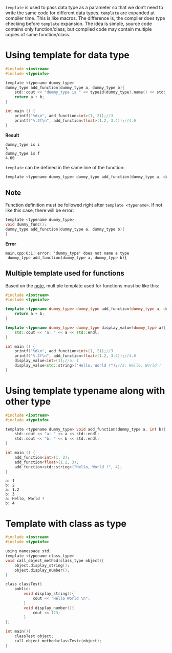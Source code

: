 ``template`` is used to pass data type as a parameter so that we don’t need to write the same code for different data types. ``template`` are expanded at compiler time. This is like macros. The difference is, the compiler does type checking before ``template`` expansion. The idea is simple, source code contains only function/class, but compiled code may contain multiple copies of same function/class. 

# Using template for data type

```c
#include <iostream>
#include <typeinfo>

template <typename dummy_type>
dummy_type add_function(dummy_type a, dummy_type b){
    std::cout << "dummy_type is " << typeid(dummy_type).name() << std::endl;
    return a + b;
}

int main () {
    printf("%d\n", add_function<int>(1, 2));//3
    printf("%.2f\n", add_function<float>(1.2, 3.4));//4.6
}
```
**Result**
```
dummy_type is i
3
dummy_type is f
4.60
```

``template`` can be defined in the same line of the function:

```c
template <typename dummy_type> dummy_type add_function(dummy_type a, dummy_type b){}
```

## Note

Function definition must be followed right after ``template <typename>``. If not like this case, there will be error:

```c
template <typename dummy_type>
void dummy_func();
dummy_type add_function(dummy_type a, dummy_type b){
}
```
    
**Error**

```
main.cpp:6:1: error: 'dummy_type' does not name a type
 dummy_type add_function(dummy_type a, dummy_type b){
```

## Multiple template used for functions

Based on the [note](#note), multiple template used for functions must be like this:

```cpp
#include <iostream>
#include <typeinfo>

template <typename dummy_type> dummy_type add_function(dummy_type a, dummy_type b){
    return a + b;
}

template <typename dummy_type> dummy_type display_value(dummy_type a){
    std::cout << "a: " << a << std::endl;
}

int main () {
    printf("%d\n", add_function<int>(1, 2));//3
    printf("%.2f\n", add_function<float>(1.2, 3.4));//4.6
    display_value<int>(1);//a: 1
    display_value<std::string>("Hello, World !");//a: Hello, World !
}
```

# Using template typename along with other type

```c
#include <iostream>
#include <typeinfo>

template <typename dummy_type> void add_function(dummy_type a, int b){
    std::cout << "a: " << a << std::endl;
    std::cout << "b: " << b << std::endl;
}

int main () {
    add_function<int>(1, 2);
    add_function<float>(1.2, 3);
    add_function<std::string>("Hello, World !", 4);
}
```

```
a: 1
b: 2
a: 1.2
b: 3
a: Hello, World !
b: 4
```

# Template with class as type

```c
#include <iostream>
#include <typeinfo>

using namespace std;
template <typename class_type>
void call_object_method(class_type object){
    object.display_string();
    object.display_number();
}

class classTest{
	public:
		void display_string(){
			cout << "Hello World \n";
		}
        void display_number(){
			cout << 123;
		}
};

int main(){
	classTest object;
    call_object_method<classTest>(object);
}
```
